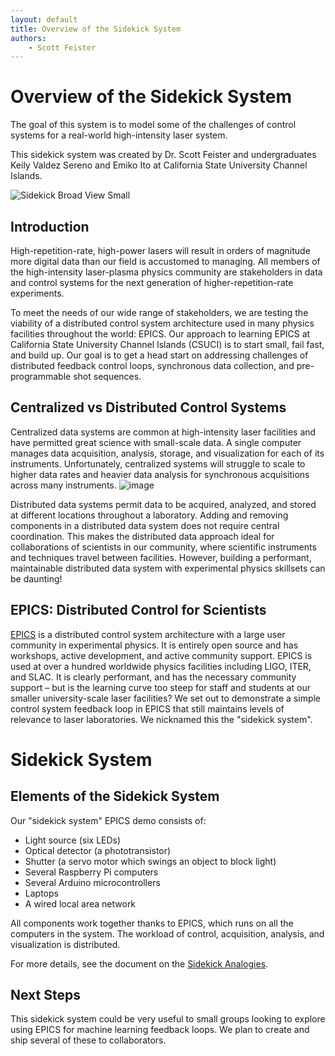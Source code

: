 ```yaml
---
layout: default
title: Overview of the Sidekick System
authors:
    - Scott Feister
---
```


# Overview of the Sidekick System

The goal of this system is to model some of the challenges of control systems for a real-world high-intensity laser system.

This sidekick system was created by Dr. Scott Feister and undergraduates Keily Valdez Sereno and Emiko Ito at California State University Channel Islands.

![Sidekick Broad View Small](https://user-images.githubusercontent.com/7269185/156228045-ae113b35-8891-4ca8-96da-a0b1969d2df6.JPG)

## Introduction
High-repetition-rate, high-power lasers will result in orders of magnitude more digital data than our field is accustomed to managing. All members of the high-intensity laser-plasma physics community are stakeholders in data and control systems for the next generation of higher-repetition-rate experiments.

To meet the needs of our wide range of stakeholders, we are testing the viability of a distributed control system architecture used in many physics facilities throughout the world: EPICS. Our approach to learning EPICS at California State University Channel Islands (CSUCI) is to start small, fail fast, and build up. Our goal is to get a head start on addressing challenges of distributed feedback control loops, synchronous data collection, and pre-programmable shot sequences. 

## Centralized vs Distributed Control Systems
Centralized data systems are common at high-intensity laser facilities and have permitted great science with small-scale data. A single computer manages data acquisition, analysis, storage, and visualization for each of its instruments. Unfortunately, centralized systems will struggle to scale to higher data rates and heavier data analysis for synchronous acquisitions across many instruments.
![image](https://user-images.githubusercontent.com/7269185/155596717-cf409000-c993-4136-91ae-369ce32a26a1.png)

Distributed data systems permit data to be acquired, analyzed, and stored at different locations throughout a laboratory. Adding and removing components in a distributed data system does not require central coordination. This makes the distributed data approach ideal for collaborations of scientists in our community, where scientific instruments and techniques travel between facilities. However, building a performant, maintainable distributed data system with experimental physics skillsets can be daunting!

## EPICS: Distributed Control for Scientists
[EPICS](https://epics-controls.org/) is a distributed control system architecture with a large user community in experimental physics. It is entirely open source and has workshops, active development, and active community support. EPICS is used at over a hundred worldwide physics facilities including LIGO, ITER, and SLAC. It is clearly performant, and has the necessary community support – but is the learning curve too steep for staff and students at our smaller university-scale laser facilities? We set out to demonstrate a simple control system feedback loop in EPICS that still maintains levels of relevance to laser laboratories. We nicknamed this the "sidekick system".

# Sidekick System
## Elements of the Sidekick System
Our "sidekick system" EPICS demo consists of:

* Light source (six LEDs)
* Optical detector (a phototransistor)
* Shutter (a servo motor which swings an object to block light)
* Several Raspberry Pi computers
* Several Arduino microcontrollers
* Laptops
* A wired local area network

All components work together thanks to EPICS, which runs on all the computers in the system. The workload of control, acquisition, analysis, and visualization is distributed.

For more details, see the document on the [Sidekick Analogies](sidekick-analogies.md).

## Next Steps
This sidekick system could be very useful to small groups looking to explore using EPICS for machine learning feedback loops. We plan to create and ship several of these to collaborators.
